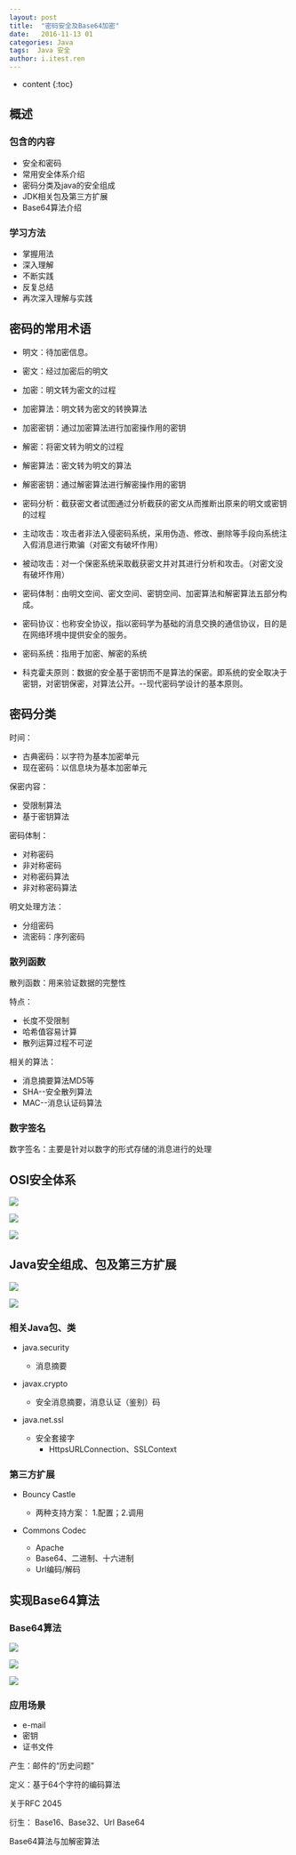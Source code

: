 ```yaml
---
layout: post
title:  "密码安全及Base64加密"
date:   2016-11-13 01
categories: Java
tags:  Java 安全
author: i.itest.ren
---
```


* content
{:toc}





## 概述 ##

### 包含的内容 ###

- 安全和密码
- 常用安全体系介绍
- 密码分类及java的安全组成
- JDK相关包及第三方扩展
- Base64算法介绍

### 学习方法 ###

- 掌握用法
- 深入理解
- 不断实践
- 反复总结
- 再次深入理解与实践

## 密码的常用术语 ##

- 明文：待加密信息。
- 密文：经过加密后的明文
- 加密：明文转为密文的过程
- 加密算法：明文转为密文的转换算法
- 加密密钥：通过加密算法进行加密操作用的密钥
- 解密：将密文转为明文的过程
- 解密算法：密文转为明文的算法
- 解密密钥：通过解密算法进行解密操作用的密钥

- 密码分析：截获密文者试图通过分析截获的密文从而推断出原来的明文或密钥的过程
- 主动攻击：攻击者非法入侵密码系统，采用伪造、修改、删除等手段向系统注入假消息进行欺骗（对密文有破坏作用）
- 被动攻击：对一个保密系统采取截获密文并对其进行分析和攻击。（对密文没有破坏作用）
- 密码体制：由明文空间、密文空间、密钥空间、加密算法和解密算法五部分构成。

- 密码协议：也称安全协议，指以密码学为基础的消息交换的通信协议，目的是在网络环境中提供安全的服务。
- 密码系统：指用于加密、解密的系统
- 科克霍夫原则：数据的安全基于密钥而不是算法的保密。即系统的安全取决于密钥，对密钥保密，对算法公开。--现代密码学设计的基本原则。

## 密码分类  ##

时间：

- 古典密码：以字符为基本加密单元
- 现在密码：以信息块为基本加密单元

保密内容：

- 受限制算法
- 基于密钥算法

密码体制：

- 对称密码
- 非对称密码
- 对称密码算法
- 非对称密码算法

明文处理方法：

- 分组密码
- 流密码：序列密码

### 散列函数 ###

散列函数：用来验证数据的完整性

特点：

- 长度不受限制
- 哈希值容易计算
- 散列运算过程不可逆

相关的算法：

- 消息摘要算法MD5等
- SHA--安全散列算法
- MAC--消息认证码算法

### 数字签名 ###

数字签名：主要是针对以数字的形式存储的消息进行的处理


## OSI安全体系 ##

![](http://zdx0122.qiniudn.com/osi.png)

![](http://zdx0122.qiniudn.com/TCPIP%E5%AE%89%E5%85%A8%E4%BD%93%E7%B3%BB.png)

![](http://zdx0122.qiniudn.com/TCPIP%E5%AE%89%E5%85%A8%E4%BD%93%E7%B3%BB2.png)

## Java安全组成、包及第三方扩展 ##

![](http://zdx0122.qiniudn.com/Java%E5%AE%89%E5%85%A8%E7%BB%84%E6%88%90.png)

![](http://zdx0122.qiniudn.com/Java%E5%AE%89%E5%85%A8%E7%BB%84%E6%88%902.png)

### 相关Java包、类 ###

- java.security
	- 消息摘要

- javax.crypto
	- 安全消息摘要，消息认证（鉴别）码

- java.net.ssl
	- 安全套接字
		- HttpsURLConnection、SSLContext

### 第三方扩展 ###

- Bouncy Castle
	- 两种支持方案： 1.配置；2.调用

- Commons Codec
	- Apache
	- Base64、二进制、十六进制
	- Url编码/解码

## 实现Base64算法 ##

### Base64算法 ###

![](http://zdx0122.qiniudn.com/Base64%E7%AE%97%E6%B3%95.jpg)

![](http://zdx0122.qiniudn.com/Base64%E4%BB%A3%E7%A0%81.jpg)

![](http://zdx0122.qiniudn.com/Base64%E4%BB%A3%E7%A0%812.jpg)

### 应用场景 ###

- e-mail
- 密钥
- 证书文件

产生：邮件的“历史问题”

定义：基于64个字符的编码算法

关于RFC 2045

衍生： Base16、Base32、Url Base64

Base64算法与加解密算法